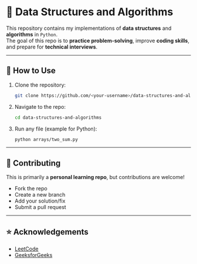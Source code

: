 # 📘 Data Structures and Algorithms

This repository contains my implementations of **data structures** and **algorithms** in `Python`.  
The goal of this repo is to **practice problem-solving**, improve **coding skills**, and prepare for **technical interviews**.

---


## 📖 How to Use
1. Clone the repository:
   ```bash
   git clone https://github.com/<your-username>/data-structures-and-algorithms.git
   ```
2. Navigate to the repo:
   ```bash
   cd data-structures-and-algorithms
   ```
3. Run any file (example for Python):
   ```bash
   python arrays/two_sum.py
   ```

---


## 🤝 Contributing
This is primarily a **personal learning repo**, but contributions are welcome!  
- Fork the repo  
- Create a new branch  
- Add your solution/fix  
- Submit a pull request  

---

## ⭐ Acknowledgements
- [LeetCode](https://leetcode.com/u/kamat-abhi/)  
- [GeeksforGeeks](https://www.geeksforgeeks.org/user/abhishekk5xyl/)  